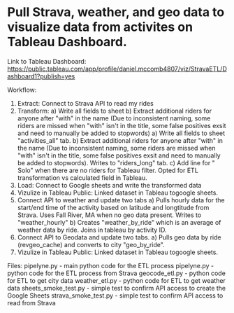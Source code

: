 # Pull Strava, weather, and geo data to visualize data from activites on Tableau Dashboard.

Link to Tableau Dashboard: https://public.tableau.com/app/profile/daniel.mccomb4807/viz/StravaETL/Dashboard1?publish=yes

Workflow:
1) Extract: Connect to Strava API to read my rides
2) Transform:
  a) Write all fields to sheet
  b) Extract additional riders for anyone after "with" in the name (Due to inconsistent naming, some riders are missed when "with" isn't in the title, some false positives exsit and need to manually be added to stopwords)
  a) Write all fields to sheet "activities_all" tab.
  b) Extract additional riders for anyone after "with" in the name (Due to inconsistent naming, some riders are missed when "with" isn't in the title, some false positives exsit and need to manually be added to stopwords). Writes to "riders_long" tab.
  c) Add line for " Solo" when there are no riders for Tableau filter.  Opted for ETL transformation vs calculated field in Tableau.
4) Load: Connect to Google sheets and write the transformed data
5) Vizulize in Tableau Public: Linked dataset in Tableau togoogle sheets.
5) Connect API to weather and update two tabs
   a) Pulls hourly data for the start/end time of the activity based on latitude and longtitude from Strava. Uses Fall River, MA when no geo data present. Writes to "weather_hourly"
   b) Creates "weather_by_ride" which is an average of weather data by ride.  Joins in tableau by activity ID.
6) Connect API to Geodata and update two tabs.
    a) Pulls geo data by ride (revgeo_cache) and converts to city "geo_by_ride".
7) Vizulize in Tableau Public: Linked dataset in Tableau togoogle sheets.

Files:
pipelyne.py - main python code for the ETL process
pipelyne.py -  python code for the ETL process from Strava
geocode_etl.py -  python code for ETL to get city data
weather_etl.py -  python code for ETL to get weather data
sheets_smoke_test.py - simple test to confirm API access to create the Google Sheets
strava_smoke_test.py - simple test to confirm API access to read from Strava
